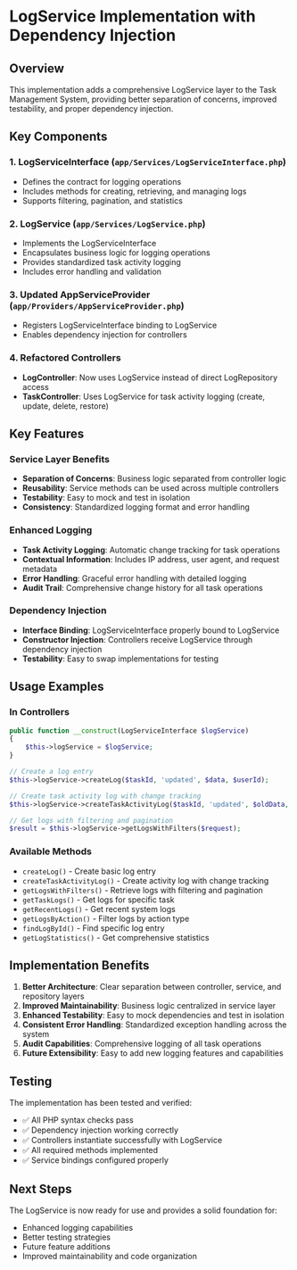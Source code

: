# LogService Implementation with Dependency Injection

## Overview

This implementation adds a comprehensive LogService layer to the Task Management System, providing better separation of concerns, improved testability, and proper dependency injection.

## Key Components

### 1. LogServiceInterface (`app/Services/LogServiceInterface.php`)
- Defines the contract for logging operations
- Includes methods for creating, retrieving, and managing logs
- Supports filtering, pagination, and statistics

### 2. LogService (`app/Services/LogService.php`)
- Implements the LogServiceInterface
- Encapsulates business logic for logging operations
- Provides standardized task activity logging
- Includes error handling and validation

### 3. Updated AppServiceProvider (`app/Providers/AppServiceProvider.php`)
- Registers LogServiceInterface binding to LogService
- Enables dependency injection for controllers

### 4. Refactored Controllers
- **LogController**: Now uses LogService instead of direct LogRepository access
- **TaskController**: Uses LogService for task activity logging (create, update, delete, restore)

## Key Features

### Service Layer Benefits
- **Separation of Concerns**: Business logic separated from controller logic
- **Reusability**: Service methods can be used across multiple controllers
- **Testability**: Easy to mock and test in isolation
- **Consistency**: Standardized logging format and error handling

### Enhanced Logging
- **Task Activity Logging**: Automatic change tracking for task operations
- **Contextual Information**: Includes IP address, user agent, and request metadata
- **Error Handling**: Graceful error handling with detailed logging
- **Audit Trail**: Comprehensive change history for all task operations

### Dependency Injection
- **Interface Binding**: LogServiceInterface properly bound to LogService
- **Constructor Injection**: Controllers receive LogService through dependency injection
- **Testability**: Easy to swap implementations for testing

## Usage Examples

### In Controllers
```php
public function __construct(LogServiceInterface $logService)
{
    $this->logService = $logService;
}

// Create a log entry
$this->logService->createLog($taskId, 'updated', $data, $userId);

// Create task activity log with change tracking
$this->logService->createTaskActivityLog($taskId, 'updated', $oldData, $newData, $userId);

// Get logs with filtering and pagination
$result = $this->logService->getLogsWithFilters($request);
```

### Available Methods
- `createLog()` - Create basic log entry
- `createTaskActivityLog()` - Create activity log with change tracking
- `getLogsWithFilters()` - Retrieve logs with filtering and pagination
- `getTaskLogs()` - Get logs for specific task
- `getRecentLogs()` - Get recent system logs
- `getLogsByAction()` - Filter logs by action type
- `findLogById()` - Find specific log entry
- `getLogStatistics()` - Get comprehensive statistics

## Implementation Benefits

1. **Better Architecture**: Clear separation between controller, service, and repository layers
2. **Improved Maintainability**: Business logic centralized in service layer
3. **Enhanced Testability**: Easy to mock dependencies and test in isolation
4. **Consistent Error Handling**: Standardized exception handling across the system
5. **Audit Capabilities**: Comprehensive logging of all task operations
6. **Future Extensibility**: Easy to add new logging features and capabilities

## Testing

The implementation has been tested and verified:
- ✅ All PHP syntax checks pass
- ✅ Dependency injection working correctly
- ✅ Controllers instantiate successfully with LogService
- ✅ All required methods implemented
- ✅ Service bindings configured properly

## Next Steps

The LogService is now ready for use and provides a solid foundation for:
- Enhanced logging capabilities
- Better testing strategies
- Future feature additions
- Improved maintainability and code organization